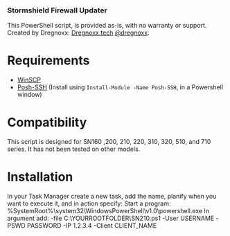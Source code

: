 ### Stormshield Firewall Updater

This PowerShell script, is provided as-is, with no warranty or support.
Created by Dregnoxx:
[Dregnoxx.tech](https://dregnoxx.tech) 
[@dregnoxx](https://twitter.com/dregnoxx).

# Requirements
- [WinSCP](https://winscp.net/eng/download.php)
- [Posh-SSH](https://github.com/darkoperator/Posh-SSH) (Install using `Install-Module -Name Posh-SSH`, in a Powershell window)

# Compatibility
This script is designed for SN160 ,200, 210, 220, 310, 320, 510, and 710 series. It has not been tested on other models.

# Installation
In your Task Manager create a new task, add the name, planify when you want to execute it, and in action specify:
Start a program:  %SystemRoot%\system32\WindowsPowerShell\v1.0\powershell.exe
In argument add:  -file C:\YOURROOTFOLDER\SN210.ps1 -User USERNAME -PSWD PASSWORD -IP 1.2.3.4 -Client CLIENT_NAME

